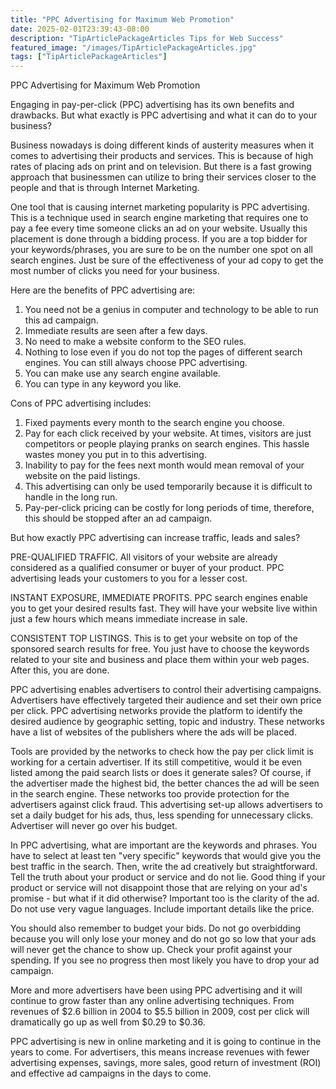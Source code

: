 ```yaml
---
title: "PPC Advertising for Maximum Web Promotion"
date: 2025-02-01T23:39:43-08:00
description: "TipArticlePackageArticles Tips for Web Success"
featured_image: "/images/TipArticlePackageArticles.jpg"
tags: ["TipArticlePackageArticles"]
---
```


PPC Advertising for Maximum Web Promotion


Engaging in pay-per-click (PPC) advertising has its own benefits and drawbacks. But what exactly is PPC advertising and what it can do to your business?

Business nowadays is doing different kinds of austerity measures when it comes to advertising their products and services. This is because of high rates of placing ads on print and on television. But there is a fast growing approach that businessmen can utilize to bring their services closer to the people and that is through Internet Marketing. 

One tool that is causing internet marketing popularity is PPC advertising. This is a technique used in search engine marketing that requires one to pay a fee every time someone clicks an ad on your website. Usually this placement is done through a bidding process. If you are a top bidder for your keywords/phrases, you are sure to be on the number one spot on all search engines. Just be sure of the effectiveness of your ad copy to get the most number of clicks you need for your business. 

Here are the benefits of PPC advertising are:

1.	You need not be a genius in computer and technology to be able to run this ad campaign. 
2.	Immediate results are seen after a few days.
3.	No need to make a website conform to the SEO rules.
4.	Nothing to lose even if you do not top the pages of different search engines. You can still always choose PPC advertising.
5.	You can make use any search engine available.
6.	You can type in any keyword you like.

Cons of PPC advertising includes:

1.	Fixed payments every month to the search engine you choose.
2.	Pay for each click received by your website. At times, visitors are just competitors or people playing pranks on search engines. This hassle wastes money you put in to this advertising.
3.	Inability to pay for the fees next month would mean removal of your website on the paid listings.
4.	This advertising can only be used temporarily because it is difficult to handle in the long run.
5.	Pay-per-click pricing can be costly for long periods of time, therefore, this should be stopped after an ad campaign.

But how exactly PPC advertising can increase traffic, leads and sales?

PRE-QUALIFIED TRAFFIC. All visitors of your website are already considered as a qualified consumer or buyer of your product. PPC advertising leads your customers to you for a lesser cost.

INSTANT EXPOSURE, IMMEDIATE PROFITS. PPC search engines enable you to get your desired results fast. They will have your website live within just a few hours which means immediate increase in sale.

CONSISTENT TOP LISTINGS. This is to get your website on top of the sponsored search results for free. You just have to choose the keywords related to your site and business and place them within your web pages. After this, you are done.

PPC advertising enables advertisers to control their advertising campaigns. Advertisers have effectively targeted their audience and set their own price per click. PPC advertising networks provide the platform to identify the desired audience by geographic setting, topic and industry.  These networks have a list of websites of the publishers where the ads will be placed.

Tools are provided by the networks to check how the pay per click limit is working for a certain advertiser. If its still competitive, would it be even listed among the paid search lists or does it generate sales? Of course, if the advertiser made the highest bid, the better chances the ad will be seen in the search engine. These networks too provide protection for the advertisers against click fraud. This advertising set-up allows advertisers to set a daily budget for his ads, thus, less spending for unnecessary clicks. Advertiser will never go over his budget.  

In PPC advertising, what are important are the keywords and phrases. You have to select at least ten "very specific" keywords that would give you the best traffic in the search. Then, write the ad creatively but straightforward. Tell the truth about your product or service and do not lie. Good thing if your product or service will not disappoint those that are relying on your ad's promise - but what if it did otherwise? Important too is the clarity of the ad. Do not use very vague languages. Include important details like the price.

You should also remember to budget your bids. Do not go overbidding because you will only lose your money and do not go so low that your ads will never get the chance to show up. Check your profit against your spending. If you see no progress then most likely you have to drop your ad campaign.
   
More and more advertisers have been using PPC advertising and it will continue to grow faster than any online advertising techniques. From revenues of $2.6 billion in 2004 to $5.5 billion in 2009, cost per click will dramatically go up as well from $0.29 to $0.36. 

PPC advertising is new in online marketing and it is going to continue in the years to come. For advertisers, this means increase revenues with fewer advertising expenses, savings, more sales, good return of investment (ROI) and effective ad campaigns in the days to come.         
       






  
   











  
   





